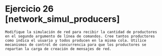 # Ejercicio 26 [network_simul_producers]

    Modifique la simulación de red para recibir la cantidad de productores en el segundo argumento de línea de comandos. Cree tantos productores como indica el usuario y todos producen en la misma cola. Utilice mecanismos de control de concurrencia para que los productores se repartan la carga de creación de mensajes de red.